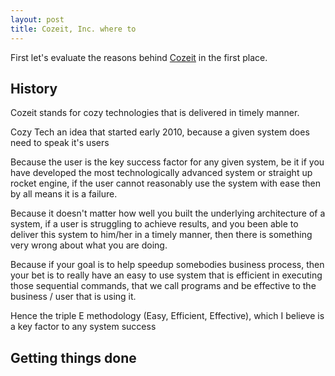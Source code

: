 ```yaml
---
layout: post
title: Cozeit, Inc. where to
---
```


First let's evaluate the reasons behind [Cozeit](http://cozeit.com) in the first place.

## History

Cozeit stands for cozy technologies that is delivered in timely manner.

Cozy Tech an idea that started early 2010, because a given system does 
need to speak it's users

Because the user is the key success factor for any given system, be it
if you have developed the most technologically advanced system or straight up
rocket engine, if the user cannot reasonably use the system with ease then 
by all means it is a failure.

Because it doesn't matter how well you built the underlying architecture of 
a system, if a user is struggling to achieve results, and you been able to
deliver this system to him/her in a timely manner, then there is something
very wrong about what you are doing.

Because if your goal is to help speedup somebodies business process, then
your bet is to really have an easy to use system that is efficient in executing 
those sequential commands, that we call programs and be effective to the 
business / user that is using it.

Hence the triple E methodology (Easy, Efficient, Effective), which I believe
is a key factor to any system success

## Getting things done

 
